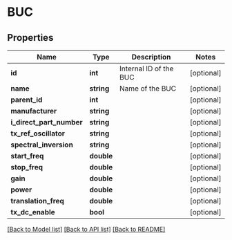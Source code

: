 # BUC

## Properties
Name | Type | Description | Notes
------------ | ------------- | ------------- | -------------
**id** | **int** | Internal ID of the BUC | [optional] 
**name** | **string** | Name of the BUC | [optional] 
**parent_id** | **int** |  | [optional] 
**manufacturer** | **string** |  | [optional] 
**i_direct_part_number** | **string** |  | [optional] 
**tx_ref_oscillator** | **string** |  | [optional] 
**spectral_inversion** | **string** |  | [optional] 
**start_freq** | **double** |  | [optional] 
**stop_freq** | **double** |  | [optional] 
**gain** | **double** |  | [optional] 
**power** | **double** |  | [optional] 
**translation_freq** | **double** |  | [optional] 
**tx_dc_enable** | **bool** |  | [optional] 

[[Back to Model list]](../README.md#documentation-for-models) [[Back to API list]](../README.md#documentation-for-api-endpoints) [[Back to README]](../README.md)


